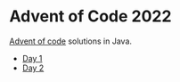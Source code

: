 # Advent of Code 2022

[Advent of code](https://adventofcode.com/2022) solutions in Java.

* [Day 1](./src/main/java/net/alexmiranda/adventofcode2022/Day1.java)
* [Day 2](./src/main/java/net/alexmiranda/adventofcode2022/Day2.java)

